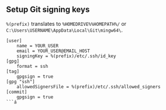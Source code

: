 
## Setup Git signing keys

`%(prefix)` translates to `%HOMEDRIVE%%HOMEPATH%/` or `C:\Users\USERNAME\AppData\Local\Git\mingw64\`.

```
[user]
    name = YOUR_USER
    email = YOUR_USER@EMAIL_HOST
    signingKey = %(prefix)/etc/.ssh/id_key
[gpg]
    format = ssh
[tag]
    gpgsign = true
[gpg "ssh"]
    allowedSignersFile = %(prefix)/etc/.ssh/allowed_signers
[commit]
    gpgsign = true
```á